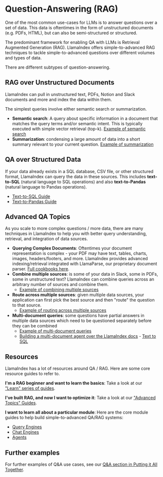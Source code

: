 # Question-Answering (RAG)

One of the most common use-cases for LLMs is to answer questions over a set of data. This data is oftentimes in the form of unstructured documents (e.g. PDFs, HTML), but can also be semi-structured or structured.

The predominant framework for enabling QA with LLMs is Retrieval Augmented Generation (RAG). LlamaIndex offers simple-to-advanced RAG techniques to tackle simple-to-advanced questions over different volumes and types of data.

There are different subtypes of question-answering.

## RAG over Unstructured Documents
LlamaIndex can pull in unstructured text, PDFs, Notion and Slack documents and more and index the data within them.

The simplest queries involve either semantic search or summarization.

- **Semantic search**: A query about specific information in a document that matches the query terms and/or semantic intent. This is typically executed with simple vector retrieval (top-k). [Example of semantic search](../../understanding/putting_it_all_together/q_and_a.md#semantic-search)
- **Summarization**: condensing a large amount of data into a short summary relevant to your current question. [Example of summarization](../../understanding/putting_it_all_together/q_and_a.md#summarization)



## QA over Structured Data
If your data already exists in a SQL database, CSV file, or other structured format, LlamaIndex can query the data in these sources. This includes **text-to-SQL** (natural language to SQL operations) and also **text-to-Pandas** (natural language to Pandas operations).

  - [Text-to-SQL Guide](../../examples/index_structs/struct_indices/SQLIndexDemo.ipynb)
  - [Text-to-Pandas Guide](../../examples/query_engine/pandas_query_engine.ipynb)

## Advanced QA Topics

As you scale to more complex questions / more data, there are many techniques in LlamaIndex to help you with better query understanding, retrieval, and integration of data sources.

- **Querying Complex Documents**: Oftentimes your document representation is complex - your PDF may have text, tables, charts, images, headers/footers, and more. LlamaIndex provides advanced indexing/retrieval integrated with LlamaParse, our proprietary document parser. [Full cookbooks here](https://github.com/run-llama/llama_parse/tree/main/examples).
- **Combine multiple sources**: is some of your data in Slack, some in PDFs, some in unstructured text? LlamaIndex can combine queries across an arbitrary number of sources and combine them.
    - [Example of combining multiple sources](../../understanding/putting_it_all_together/q_and_a.md#multi-document-queries)
- **Route across multiple sources**: given multiple data sources, your application can first pick the best source and then "route" the question to that source.
    - [Example of routing across multiple sources](../../understanding/putting_it_all_together/q_and_a.md#routing-over-heterogeneous-data)
- **Multi-document queries**: some questions have partial answers in multiple data sources which need to be questioned separately before they can be combined
    - [Example of multi-document queries](../../understanding/putting_it_all_together/q_and_a.md#multi-document-queries)
    - [Building a multi-document agent over the LlamaIndex docs](../../examples/agent/multi_document_agents-v1.ipynb) - [Text to SQL](../../examples/index_structs/struct_indices/SQLIndexDemo.ipynb)


## Resources

LlamaIndex has a lot of resources around QA / RAG. Here are some core resource guides to refer to.

**I'm a RAG beginner and want to learn the basics**: Take a look at our ["Learn" series of guides](../../understanding/index.md).

**I've built RAG, and now I want to optimize it**: Take a look at our ["Advanced Topics" Guides](../../optimizing/production_rag.md).

**I want to learn all about a particular module**: Here are the core module guides to help build simple-to-advanced QA/RAG systems:

- [Query Engines](../../module_guides/deploying/query_engine/index.md)
- [Chat Engines](../../module_guides/deploying/chat_engines/index.md)
- [Agents](../../module_guides/deploying/agents/index.md)


## Further examples

For further examples of Q&A use cases, see our [Q&A section in Putting it All Together](../../understanding/putting_it_all_together/q_and_a.md).
